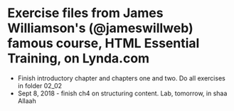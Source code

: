 # Exercise files from James Williamson's (@jameswillweb) famous course, HTML Essential Training, on Lynda.com
 
* Finish introductory chapter and chapters one and two. Do all exercises in folder 02_02
* Sept 8, 2018 - finish ch4 on structuring content. Lab, tomorrow, in shaa Allaah